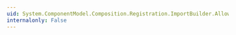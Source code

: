 ```yaml
---
uid: System.ComponentModel.Composition.Registration.ImportBuilder.AllowRecomposition
internalonly: False
---
```

